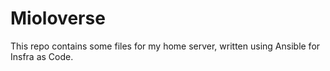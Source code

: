 # Mioloverse
This repo contains some files for my home server, written using Ansible for Insfra as Code.
